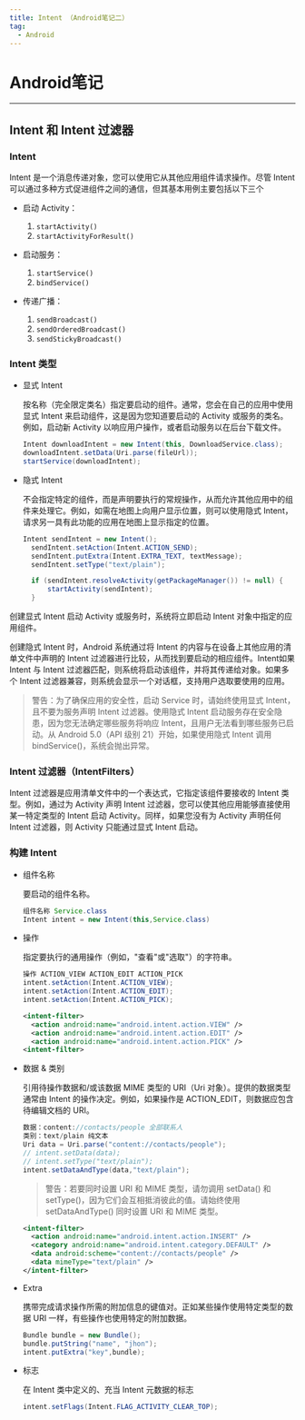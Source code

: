 ```yaml
---
title: Intent （Android笔记二）
tag:
  - Android
---
```


# Android笔记

--------------------------------------------------------------------------------

## Intent 和 Intent 过滤器

### Intent

Intent 是一个消息传递对象，您可以使用它从其他应用组件请求操作。尽管 Intent 可以通过多种方式促进组件之间的通信，但其基本用例主要包括以下三个

- 启动 Activity：

  1. `startActivity()`
  2. `startActivityForResult()`

- 启动服务：

  1. `startService()`
  2. `bindService()`

- 传递广播：

  1. `sendBroadcast()`
  2. `sendOrderedBroadcast()`
  3. `sendStickyBroadcast()`

### Intent 类型

- 显式 Intent

  按名称（完全限定类名）指定要启动的组件。通常，您会在自己的应用中使用显式 Intent 来启动组件，这是因为您知道要启动的 Activity 或服务的类名。例如，启动新 Activity 以响应用户操作，或者启动服务以在后台下载文件。

  ```java
  Intent downloadIntent = new Intent(this, DownloadService.class);
  downloadIntent.setData(Uri.parse(fileUrl));
  startService(downloadIntent);
  ```

- 隐式 Intent

  不会指定特定的组件，而是声明要执行的常规操作，从而允许其他应用中的组件来处理它。例如，如需在地图上向用户显示位置，则可以使用隐式 Intent，请求另一具有此功能的应用在地图上显示指定的位置。

  ```java
  Intent sendIntent = new Intent();
    sendIntent.setAction(Intent.ACTION_SEND);
    sendIntent.putExtra(Intent.EXTRA_TEXT, textMessage);
    sendIntent.setType("text/plain");

    if (sendIntent.resolveActivity(getPackageManager()) != null) {
        startActivity(sendIntent);
    }
  ```

创建显式 Intent 启动 Activity 或服务时，系统将立即启动 Intent 对象中指定的应用组件。

创建隐式 Intent 时，Android 系统通过将 Intent 的内容与在设备上其他应用的清单文件中声明的 Intent 过滤器进行比较，从而找到要启动的相应组件。Intent如果 Intent 与 Intent 过滤器匹配，则系统将启动该组件，并将其传递给对象。如果多个 Intent 过滤器兼容，则系统会显示一个对话框，支持用户选取要使用的应用。

> 警告：为了确保应用的安全性，启动 Service 时，请始终使用显式 Intent，且不要为服务声明 Intent 过滤器。使用隐式 Intent 启动服务存在安全隐患，因为您无法确定哪些服务将响应 Intent，且用户无法看到哪些服务已启动。从 Android 5.0（API 级别 21）开始，如果使用隐式 Intent 调用 bindService()，系统会抛出异常。

### Intent 过滤器（IntentFilters）

Intent 过滤器是应用清单文件中的一个表达式，它指定该组件要接收的 Intent 类型。例如，通过为 Activity 声明 Intent 过滤器，您可以使其他应用能够直接使用某一特定类型的 Intent 启动 Activity。同样，如果您没有为 Activity 声明任何 Intent 过滤器，则 Activity 只能通过显式 Intent 启动。

### 构建 Intent

- 组件名称

  要启动的组件名称。

  ```java
  组件名称 Service.class
  Intent intent = new Intent(this,Service.class)
  ```

- 操作

  指定要执行的通用操作（例如，"查看"或"选取"）的字符串。

  ```java
  操作 ACTION_VIEW ACTION_EDIT ACTION_PICK
  intent.setAction(Intent.ACTION_VIEW);
  intent.setAction(Intent.ACTION_EDIT);
  intent.setAction(Intent.ACTION_PICK);
  ```

  ```xml
  <intent-filter>
    <action android:name="android.intent.action.VIEW" />
    <action android:name="android.intent.action.EDIT" />
    <action android:name="android.intent.action.PICK" />
  <intent-filter>
  ```

- 数据 & 类别

  引用待操作数据和/或该数据 MIME 类型的 URI（Uri 对象）。提供的数据类型通常由 Intent 的操作决定。例如，如果操作是 ACTION_EDIT，则数据应包含待编辑文档的 URI。

  ```java
  数据：content://contacts/people 全部联系人  
  类别：text/plain 纯文本
  Uri data = Uri.parse("content://contacts/people");
  // intent.setData(data);
  // intent.setType("text/plain");
  intent.setDataAndType(data,"text/plain");
  ```

  > 警告：若要同时设置 URI 和 MIME 类型，请勿调用 setData() 和 setType()，因为它们会互相抵消彼此的值。请始终使用 setDataAndType() 同时设置 URI 和 MIME 类型。

  ```xml
  <intent-filter>
    <action android:name="android.intent.action.INSERT" />
    <category android:name="android.intent.category.DEFAULT" />
    <data android:scheme="content://contacts/people" />
    <data mimeType="text/plain" />
  </intent-filter>
  ```

- Extra

  携带完成请求操作所需的附加信息的键值对。正如某些操作使用特定类型的数据 URI 一样，有些操作也使用特定的附加数据。

  ```java
  Bundle bundle = new Bundle();
  bundle.putString("name", "jhon");
  intent.putExtra("key",bundle);
  ```

- 标志

  在 Intent 类中定义的、充当 Intent 元数据的标志

  ```java
  intent.setFlags(Intent.FLAG_ACTIVITY_CLEAR_TOP);
  ```

